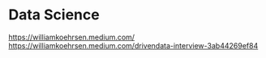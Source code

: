 # Data Science
https://williamkoehrsen.medium.com/
<br>
https://williamkoehrsen.medium.com/drivendata-interview-3ab44269ef84
